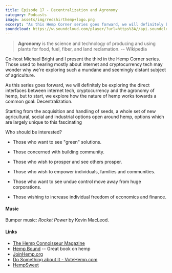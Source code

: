 ```yaml
---
title: Episode 17 - Decentralization and Agronomy
category: Podcasts
image: assets/img/redshirthemp+logo.png
excerpt: "As this Hemp Corner series goes forward, we will definitely be exploring the direct interfaces between internet tech, cryptocurrency and the agronomy of hemp, but to start, we explore how the nature of hemp works towards a common goal: Decentralization."
soundcloud: https://w.soundcloud.com/player/?url=https%3A//api.soundcloud.com/tracks/316262292
---
```


> **Agronomy** is the science and technology of producing and using plants for food, fuel, fiber, and land reclamation. -- Wikipedia

Co-host Michael Bright and I present the third in the Hemp Corner series. Those used to hearing mostly about internet and cryptocurrency tech may wonder why we're exploring such a mundane and seemingly distant subject of agriculture.

As this series goes forward, we will definitely be exploring the direct interfaces between internet tech, cryptocurrency and the agronomy of hemp, but to start, we explore how the nature of hemp works towards a common goal: Decentralization.

Starting from the acquisition and handling of seeds, a whole set of new agricultural, social and industrial options open around hemp, options which are largely unique to this fascinating

Who should be interested?

- Those who want to see "green" solutions.

- Those concerned with building community.

- Those who wish to prosper and see others prosper.

- Those who wish to empower individuals, families and communities.

- Those who want to see undue control move away from huge corporations.

- Those wishing to increase individual freedom of economics and finance.

#### Music

Bumper music: *Rocket Power* by Kevin MacLeod.

#### Links

- [The Hemp Connoisseur Magazine](https://www.thcmag.com)
- [Hemp Bound](https://www.amazon.com/Hemp-Bound-Dispatches-Agricultural-Revolution/dp/1603585435/ref=sr_1_1?ie=UTF8&qid=1491419079&sr=8-1&keywords=hemp+bound) -- Great book on hemp
- [JoinHemp.org](https://thehia.org/join-us)
- [Do Something about It - VoteHemp.com](http://votehemp.com)
- [HempSweet](https://hempsweet.net)
